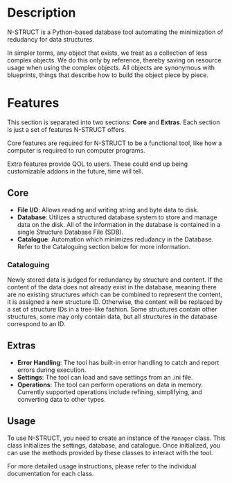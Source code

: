 # Description
N-STRUCT is a Python-based database tool automating the minimization of redudancy for data structures.

In simpler terms, any object that exists, we treat as a collection of less complex objects. We do this only by reference, thereby saving on resource usage when using the complex objects. All objects are synonymous with blueprints, things that describe how to build the object piece by piece.

# Features
This section is separated into two sections: **Core** and **Extras**. Each section is just a set of features N-STRUCT offers.

Core features are required for N-STRUCT to be a functional tool, like how a computer is required to run computer programs.

Extra features provide QOL to users. These could end up being customizable addons in the future, time will tell.

## Core
- **File I/O**: Allows reading and writing string and byte data to disk.
- **Database**: Utilizes a structured database system to store and manage data on the disk. All of the information in the database is contained in a single Structure Database File (SDB).
- **Catalogue**: Automation which minimizes redudancy in the Database. Refer to the Cataloguing section below for more information.

### Cataloguing
Newly stored data is judged for redundancy by structure and content. If the content of the data does not already exist in the database, meaning there are no existing structures which can be combined to represent the content, it is assigned a new structure ID. Otherwise, the content will be replaced by a set of structure IDs in a tree-like fashion. Some structures contain other structures, some may only contain data, but all structures in the database correspond to an ID.

## Extras
- **Error Handling**: The tool has built-in error handling to catch and report errors during execution.
- **Settings**: The tool can load and save settings from an .ini file.
- **Operations**: The tool can perform operations on data in memory. Currently supported operations include refining, simplifying, and converting data to other types.

## Usage
To use N-STRUCT, you need to create an instance of the `Manager` class. This class initializes the settings, database, and catalogue. Once initialized, you can use the methods provided by these classes to interact with the tool.

For more detailed usage instructions, please refer to the individual documentation for each class.